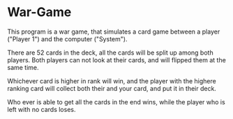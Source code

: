 # War-Game
This program is a war game, that simulates a card game between a player ("Player 1") and the computer ("System").

There are 52 cards in the deck, all the cards will be split up among both players. Both players can not look at their cards, and will flipped them at the same time.

Whichever card is higher in rank will win, and the player with the highere ranking card will collect both their and your card, and put it in their deck.

Who ever is able to get all the cards in the end wins, while the player who is left with no cards loses.



